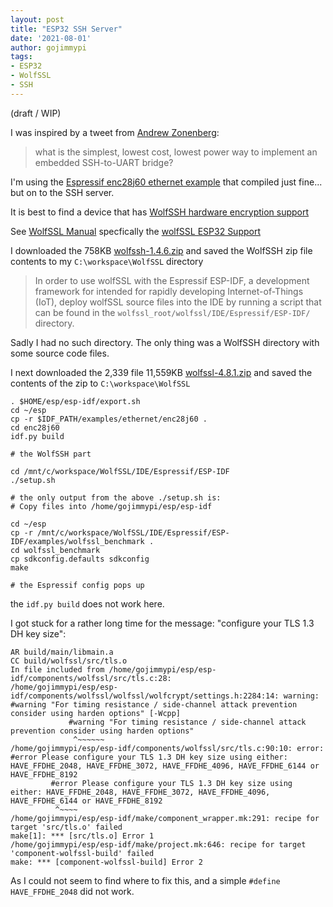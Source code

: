 ```yaml
---
layout: post
title: "ESP32 SSH Server"
date: '2021-08-01'
author: gojimmypi
tags:
- ESP32
- WolfSSL
- SSH
---
```


(draft / WIP)

I was inspired by a tweet from [Andrew Zonenberg](https://twitter.com/azonenberg/status/1418651252007706625?s=20):

>  what is the simplest, lowest cost, lowest power way to implement an embedded SSH-to-UART bridge?

I'm using the [Espressif enc28j60 ethernet example](https://github.com/espressif/esp-idf/tree/master/examples/ethernet/enc28j60)
that compiled just fine... but on to the SSH server.

It is best to find a device that has [WolfSSH hardware encryption support](https://www.wolfssl.com/docs/hardware-crypto-support/)

See [WolfSSL Manual](https://www.wolfssl.com/docs/wolfssl-manual/) specfically the [wolfSSL ESP32 Support](https://www.wolfssl.com/docs/espressif/)

I downloaded the 758KB [wolfssh-1.4.6.zip](https://www.wolfssl.com/download/) and saved the WolfSSH zip file contents to my `C:\workspace\WolfSSL` directory

> In order to use wolfSSL with the Espressif ESP-IDF, a development framework for intended for rapidly developing Internet-of-Things (IoT), deploy wolfSSL source files into the IDE by running a script that can be found in the `wolfssl_root/wolfssl/IDE/Espressif/ESP-IDF/` directory.

Sadly I had no such directory. The only thing was a WolfSSH directory with some source code files.

I next downloaded the 2,339 file 11,559KB [wolfssl-4.8.1.zip](https://www.wolfssl.com/download/) and saved the contents of the zip to `C:\workspace\WolfSSL`

```
. $HOME/esp/esp-idf/export.sh
cd ~/esp
cp -r $IDF_PATH/examples/ethernet/enc28j60 .
cd enc28j60
idf.py build

# the WolfSSH part

cd /mnt/c/workspace/WolfSSL/IDE/Espressif/ESP-IDF
./setup.sh

# the only output from the above ./setup.sh is:
# Copy files into /home/gojimmypi/esp/esp-idf

cd ~/esp
cp -r /mnt/c/workspace/WolfSSL/IDE/Espressif/ESP-IDF/examples/wolfssl_benchmark .
cd wolfssl_benchmark
cp sdkconfig.defaults sdkconfig
make

# the Espressif config pops up
```

the `idf.py build` does not work here.

I got stuck for a rather long time for the message: "configure your TLS 1.3 DH key size":

```
AR build/main/libmain.a
CC build/wolfssl/src/tls.o
In file included from /home/gojimmypi/esp/esp-idf/components/wolfssl/src/tls.c:28:
/home/gojimmypi/esp/esp-idf/components/wolfssl/wolfssl/wolfcrypt/settings.h:2284:14: warning: #warning "For timing resistance / side-channel attack prevention consider using harden options" [-Wcpp]
             #warning "For timing resistance / side-channel attack prevention consider using harden options"
              ^~~~~~~
/home/gojimmypi/esp/esp-idf/components/wolfssl/src/tls.c:90:10: error: #error Please configure your TLS 1.3 DH key size using either: HAVE_FFDHE_2048, HAVE_FFDHE_3072, HAVE_FFDHE_4096, HAVE_FFDHE_6144 or HAVE_FFDHE_8192
         #error Please configure your TLS 1.3 DH key size using either: HAVE_FFDHE_2048, HAVE_FFDHE_3072, HAVE_FFDHE_4096, HAVE_FFDHE_6144 or HAVE_FFDHE_8192
          ^~~~~
/home/gojimmypi/esp/esp-idf/make/component_wrapper.mk:291: recipe for target 'src/tls.o' failed
make[1]: *** [src/tls.o] Error 1
/home/gojimmypi/esp/esp-idf/make/project.mk:646: recipe for target 'component-wolfssl-build' failed
make: *** [component-wolfssl-build] Error 2
```

As I could not seem to find where to fix this, and a simple `#define HAVE_FFDHE_2048` did not work. 
